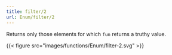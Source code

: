 ```yaml
---
title: filter/2
url: Enum/filter/2
---
```


Returns only those elements for which `fun` returns a truthy value.

{{< figure src="images/functions/Enum/filter-2.svg" >}}
